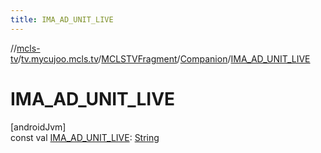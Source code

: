 ```yaml
---
title: IMA_AD_UNIT_LIVE
---
```

//[mcls-tv](../../../../index.html)/[tv.mycujoo.mcls.tv](../../index.html)/[MCLSTVFragment](../index.html)/[Companion](index.html)/[IMA_AD_UNIT_LIVE](-i-m-a_-a-d_-u-n-i-t_-l-i-v-e.html)



# IMA_AD_UNIT_LIVE



[androidJvm]\
const val [IMA_AD_UNIT_LIVE](-i-m-a_-a-d_-u-n-i-t_-l-i-v-e.html): [String](https://kotlinlang.org/api/latest/jvm/stdlib/kotlin/-string/index.html)




